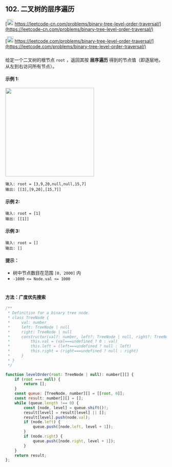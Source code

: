 ## 102. 二叉树的层序遍历

[<img src="https://static.leetcode-cn.com/cn-mono-assets/production/assets/logo-dark-cn.c42314a8.svg" height="20" /> https://leetcode-cn.com/problems/binary-tree-level-order-traversal/](https://leetcode-cn.com/problems/binary-tree-level-order-traversal/)

[<img src="https://assets.leetcode.com/static_assets/public/webpack_bundles/images/logo-dark.e99485d9b.svg" height="20"/> https://leetcode.com/problems/binary-tree-level-order-traversal/](https://leetcode.com/problems/binary-tree-level-order-traversal/)

###

给定一个二叉树的根节点 `root` ，返回其按 **层序遍历** 得到的节点值（即逐层地，从左到右访问所有节点）。

#### 示例 1:

<img src="https://assets.leetcode.com/uploads/2021/02/19/tree1.jpg" width="277" />

```
输入: root = [3,9,20,null,null,15,7]
输出: [[3],[9,20],[15,7]]
```

#### 示例 2:

```
输入: root = [1]
输出: [[1]]
```

#### 示例 3:

```
输入: root = []
输出: []
```

#### 提示：

-   树中节点数目在范围 `[0, 2000]` 内
-   `-1000 <= Node.val <= 1000`

#

#### 方法：广度优先搜索

```js
/**
 * Definition for a binary tree node.
 * class TreeNode {
 *     val: number
 *     left: TreeNode | null
 *     right: TreeNode | null
 *     constructor(val?: number, left?: TreeNode | null, right?: TreeNode | null) {
 *         this.val = (val===undefined ? 0 : val)
 *         this.left = (left===undefined ? null : left)
 *         this.right = (right===undefined ? null : right)
 *     }
 * }
 */

function levelOrder(root: TreeNode | null): number[][] {
    if (root === null) {
        return [];
    }
    const queue: [TreeNode, number][] = [[root, 0]];
    const result: number[][] = [];
    while (queue.length !== 0) {
        const [node, level] = queue.shift()!;
        result[level] = result[level] || [];
        result[level].push(node.val);
        if (node.left) {
            queue.push([node.left, level + 1]);
        }
        if (node.right) {
            queue.push([node.right, level + 1]);
        }
    }
    return result;
};
```
